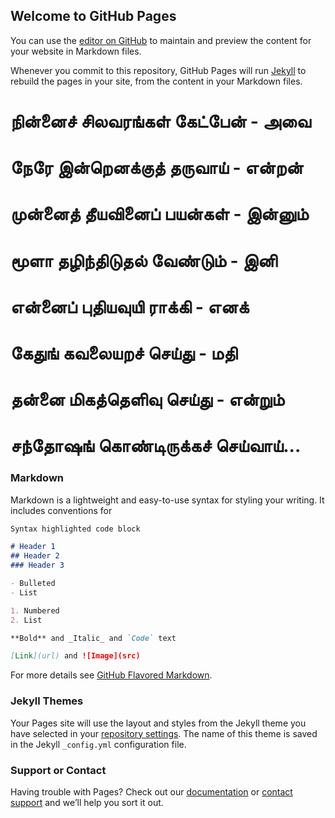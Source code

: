 ## Welcome to GitHub Pages

You can use the [editor on GitHub](https://github.com/Ramanathan1405/Ramanathan1405.github.io/edit/master/index.md) to maintain and preview the content for your website in Markdown files.

Whenever you commit to this repository, GitHub Pages will run [Jekyll](https://jekyllrb.com/) to rebuild the pages in your site, from the content in your Markdown files.

# நின்னைச் சிலவரங்கள் கேட்பேன் - அவை
# நேரே இன்றெனக்குத் தருவாய் - என்றன்
# முன்னைத் தீயவினைப் பயன்கள் - இன்னும்
# மூளா தழிந்திடுதல் வேண்டும் - இனி
# என்னைப் புதியவுயி ராக்கி - எனக்
# கேதுங் கவலையறச் செய்து - மதி
# தன்னை மிகத்தெளிவு செய்து - என்றும்
# சந்தோஷங் கொண்டிருக்கச் செய்வாய்...

### Markdown

Markdown is a lightweight and easy-to-use syntax for styling your writing. It includes conventions for

```markdown
Syntax highlighted code block

# Header 1
## Header 2
### Header 3

- Bulleted
- List

1. Numbered
2. List

**Bold** and _Italic_ and `Code` text

[Link](url) and ![Image](src)
```

For more details see [GitHub Flavored Markdown](https://guides.github.com/features/mastering-markdown/).

### Jekyll Themes

Your Pages site will use the layout and styles from the Jekyll theme you have selected in your [repository settings](https://github.com/Ramanathan1405/Ramanathan1405.github.io/settings). The name of this theme is saved in the Jekyll `_config.yml` configuration file.

### Support or Contact

Having trouble with Pages? Check out our [documentation](https://help.github.com/categories/github-pages-basics/) or [contact support](https://github.com/contact) and we’ll help you sort it out.
